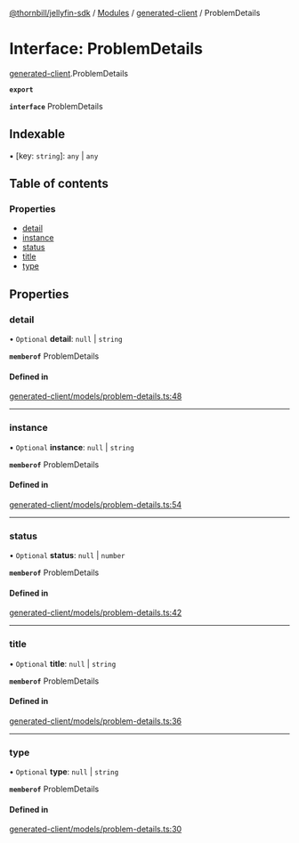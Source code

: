 [@thornbill/jellyfin-sdk](../README.md) / [Modules](../modules.md) / [generated-client](../modules/generated_client.md) / ProblemDetails

# Interface: ProblemDetails

[generated-client](../modules/generated_client.md).ProblemDetails

**`export`**

**`interface`** ProblemDetails

## Indexable

▪ [key: `string`]: `any` \| `any`

## Table of contents

### Properties

- [detail](generated_client.ProblemDetails.md#detail)
- [instance](generated_client.ProblemDetails.md#instance)
- [status](generated_client.ProblemDetails.md#status)
- [title](generated_client.ProblemDetails.md#title)
- [type](generated_client.ProblemDetails.md#type)

## Properties

### detail

• `Optional` **detail**: ``null`` \| `string`

**`memberof`** ProblemDetails

#### Defined in

[generated-client/models/problem-details.ts:48](https://github.com/jellyfin/jellyfin-sdk-typescript/blob/fa599ae/src/generated-client/models/problem-details.ts#L48)

___

### instance

• `Optional` **instance**: ``null`` \| `string`

**`memberof`** ProblemDetails

#### Defined in

[generated-client/models/problem-details.ts:54](https://github.com/jellyfin/jellyfin-sdk-typescript/blob/fa599ae/src/generated-client/models/problem-details.ts#L54)

___

### status

• `Optional` **status**: ``null`` \| `number`

**`memberof`** ProblemDetails

#### Defined in

[generated-client/models/problem-details.ts:42](https://github.com/jellyfin/jellyfin-sdk-typescript/blob/fa599ae/src/generated-client/models/problem-details.ts#L42)

___

### title

• `Optional` **title**: ``null`` \| `string`

**`memberof`** ProblemDetails

#### Defined in

[generated-client/models/problem-details.ts:36](https://github.com/jellyfin/jellyfin-sdk-typescript/blob/fa599ae/src/generated-client/models/problem-details.ts#L36)

___

### type

• `Optional` **type**: ``null`` \| `string`

**`memberof`** ProblemDetails

#### Defined in

[generated-client/models/problem-details.ts:30](https://github.com/jellyfin/jellyfin-sdk-typescript/blob/fa599ae/src/generated-client/models/problem-details.ts#L30)
